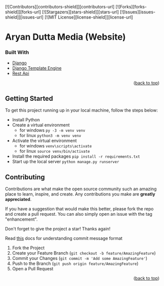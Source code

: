 <div id="top"></div>
[![Contributors][contributors-shield]][contributors-url]
[![Forks][forks-shield]][forks-url]
[![Stargazers][stars-shield]][stars-url]
[![Issues][issues-shield]][issues-url]
[![MIT License][license-shield]][license-url]


# Aryan Dutta Media (Website)


### Built With


* [Django](https://www.djangoproject.com/)
* [Django Template Engine](https://www.djangoproject.com/)
* [Rest Api](https://www.redhat.com/en/topics/api/what-is-a-rest-api)

<p align="right">(<a href="#top">back to top</a>)</p>

<!-- GETTING STARTED -->
## Getting Started

To get this project running up in your local machine, follow the steps below:

* Install Python
* Create a virtual environment 
  - for windows `py -3 -m venv venv`
  - for linux `python3 -m venv venv`
* Activate the virtual environment
  - for windows `venv\scripts\activate`
  - for linux `source venv/bin/activate`
* Install the required packages `pip install -r requirements.txt`
* Start up the local server `python manage.py runserver`
  
<!-- CONTRIBUTING -->
## Contributing

Contributions are what make the open source community such an amazing place to learn, inspire, and create. Any contributions you make are **greatly appreciated**.

If you have a suggestion that would make this better, please fork the repo and create a pull request. You can also simply open an issue with the tag "enhancement".

Don't forget to give the project a star! Thanks again!

Read [this](https://gist.github.com/brianclements/841ea7bffdb01346392c) docs for understanding commit message format

1. Fork the Project
2. Create your Feature Branch (`git checkout -b feature/AmazingFeature`)
3. Commit your Changes (`git commit -m 'Add some AmazingFeature'`)
4. Push to the Branch (`git push origin feature/AmazingFeature`)
5. Open a Pull Request

<p align="right">(<a href="#top">back to top</a>)</p>
